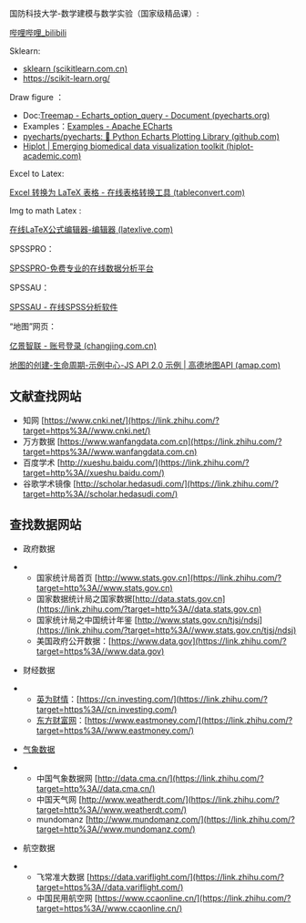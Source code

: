 

 国防科技大学-数学建模与数学实验（国家级精品课）:

[哔哩哔哩_bilibili](https://www.bilibili.com/video/BV1AJ411S7Za?p=19&vd_source=86390ae310b7e4748a287f79a394e2ba)



Sklearn:

- [sklearn (scikitlearn.com.cn)](https://www.scikitlearn.com.cn/)
- https://scikit-learn.org/



Draw figure ：

- Doc:[Treemap - Echarts_option_query - Document (pyecharts.org)](https://gallery.pyecharts.org/#/Treemap/echarts_option_query)
- Examples：[Examples - Apache ECharts](https://echarts.apache.org/examples/en/index.html#chart-type-line)
- [pyecharts/pyecharts: 🎨 Python Echarts Plotting Library (github.com)](https://github.com/pyecharts/pyecharts)
- [Hiplot | Emerging biomedical data visualization toolkit (hiplot-academic.com)](https://hiplot-academic.com/)



Excel to Latex:

[Excel 转换为 LaTeX 表格 - 在线表格转换工具 (tableconvert.com)](https://tableconvert.com/zh-CN/excel-to-latex)



Img to math Latex :

[在线LaTeX公式编辑器-编辑器 (latexlive.com)](https://www.latexlive.com/home##)



SPSSPRO：

[SPSSPRO-免费专业的在线数据分析平台](https://www.spsspro.com/)



SPSSAU：

[SPSSAU - 在线SPSS分析软件](https://spssau.com/indexs.html)



“地图”网页：

[亿景智联 - 账号登录 (changjing.com.cn)](https://account.changjing.com.cn/login)

[地图的创建-生命周期-示例中心-JS API 2.0 示例 | 高德地图API (amap.com)](https://developer.amap.com/demo/jsapi-v2/example/map-lifecycle/map-show)

## **文献查找网站**

- 知网
  [https://www.cnki.net/](https://link.zhihu.com/?target=https%3A//www.cnki.net/)
- 万方数据 [https://www.wanfangdata.com.cn](https://link.zhihu.com/?target=https%3A//www.wanfangdata.com.cn)
- 百度学术 [http://xueshu.baidu.com/](https://link.zhihu.com/?target=http%3A//xueshu.baidu.com/)
- 谷歌学术镜像 [http://scholar.hedasudi.com/](https://link.zhihu.com/?target=http%3A//scholar.hedasudi.com/)

## **查找数据网站**

- 政府数据

- - 国家统计局首页 [http://www.stats.gov.cn](https://link.zhihu.com/?target=http%3A//www.stats.gov.cn)
  - 国家数据统计局之国家数据[http://data.stats.gov.cn](https://link.zhihu.com/?target=http%3A//data.stats.gov.cn)
  - 国家统计局之中国统计年鉴 [http://www.stats.gov.cn/tjsj/ndsj](https://link.zhihu.com/?target=http%3A//www.stats.gov.cn/tjsj/ndsj)
  - 美国政府公开数据：[https://www.data.gov](https://link.zhihu.com/?target=https%3A//www.data.gov)

- 财经数据

- - [英为财情](https://www.zhihu.com/search?q=英为财情&search_source=Entity&hybrid_search_source=Entity&hybrid_search_extra={"sourceType"%3A"answer"%2C"sourceId"%3A2314164449})：[https://cn.investing.com/](https://link.zhihu.com/?target=https%3A//cn.investing.com/)
  - [东方财富网](https://www.zhihu.com/search?q=东方财富网&search_source=Entity&hybrid_search_source=Entity&hybrid_search_extra={"sourceType"%3A"answer"%2C"sourceId"%3A2314164449})：[https://www.eastmoney.com/](https://link.zhihu.com/?target=https%3A//www.eastmoney.com/)

- [气象数据](https://www.zhihu.com/search?q=气象数据&search_source=Entity&hybrid_search_source=Entity&hybrid_search_extra={"sourceType"%3A"answer"%2C"sourceId"%3A2314164449})

- - 中国气象数据网 [http://data.cma.cn/](https://link.zhihu.com/?target=http%3A//data.cma.cn/)
  - 中国天气网 [http://www.weatherdt.com/](https://link.zhihu.com/?target=http%3A//www.weatherdt.com/)
  - mundomanz [http://www.mundomanz.com/](https://link.zhihu.com/?target=http%3A//www.mundomanz.com/)

- 航空数据

- - 飞常准大数据 [https://data.variflight.com/](https://link.zhihu.com/?target=https%3A//data.variflight.com/)
  - 中国民用航空网 [https://www.ccaonline.cn/](https://link.zhihu.com/?target=https%3A//www.ccaonline.cn/)



